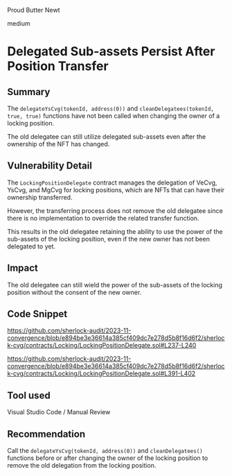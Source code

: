 Proud Butter Newt

medium

# Delegated Sub-assets Persist After Position Transfer

## Summary

The `delegateYsCvg(tokenId, address(0))` and `cleanDelegatees(tokenId, true, true)` functions have not been called when changing the owner of a locking position.

The old delegatee can still utilize delegated sub-assets even after the ownership of the NFT has changed.

## Vulnerability Detail

The `LockingPositionDelegate` contract manages the delegation of VeCvg, YsCvg, and MgCvg for locking positions, which are NFTs that can have their ownership transferred.

However, the transferring process does not remove the old delegatee since there is no implementation to override the related transfer function.

This results in the old delegatee retaining the ability to use the power of the sub-assets of the locking position, even if the new owner has not been delegated to yet.

## Impact

The old delegatee can still wield the power of the sub-assets of the locking position without the consent of the new owner.

## Code Snippet

https://github.com/sherlock-audit/2023-11-convergence/blob/e894be3e36614a385cf409dc7e278d5b8f16d6f2/sherlock-cvg/contracts/Locking/LockingPositionDelegate.sol#L237-L240

https://github.com/sherlock-audit/2023-11-convergence/blob/e894be3e36614a385cf409dc7e278d5b8f16d6f2/sherlock-cvg/contracts/Locking/LockingPositionDelegate.sol#L391-L402

## Tool used

Visual Studio Code / Manual Review

## Recommendation

Call the `delegateYsCvg(tokenId, address(0))` and `cleanDelegatees()` functions before or after changing the owner of the locking position to remove the old delegation from the locking position.
